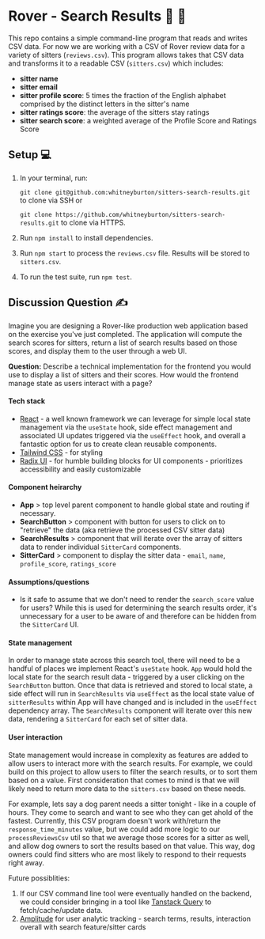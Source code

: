 # Rover - Search Results :dog: :house_with_garden: 

This repo contains a simple command-line program that reads and writes CSV data. For now we are working with a CSV of Rover review data for a variety of sitters (`reviews.csv`). This program allows takes that CSV data and transforms it to a readable CSV (`sitters.csv`) which includes:

- **sitter name**
- **sitter email**
- **sitter profile score**: 5 times the fraction of the English alphabet comprised by the distinct letters in the sitter's name
- **sitter ratings score**: the average of the sitters stay ratings
- **sitter search score**: a weighted average of the Profile Score and Ratings Score

## Setup :computer: 

1. In your terminal, run:

   `git clone git@github.com:whitneyburton/sitters-search-results.git` to clone via SSH or

   `git clone https://github.com/whitneyburton/sitters-search-results.git` to clone via HTTPS.

2. Run `npm install` to install dependencies.
3. Run `npm start` to process the `reviews.csv` file. Results will be stored to `sitters.csv`.
4. To run the test suite, run `npm test`.

## Discussion Question :writing_hand: 

Imagine you are designing a Rover-like production web application based on the exercise you've just completed. The application will compute the search scores
for sitters, return a list of search results based on those scores, and display them to the user through a web UI.

**Question:** Describe a technical implementation for the frontend you would use to display a list of sitters and their scores. How would the frontend manage state as users interact with a page?

#### Tech stack

- [React](https://react.dev/) - a well known framework we can leverage for simple local state management via the `useState` hook, side effect management and associated UI updates triggered via the `useEffect` hook, and overall a fantastic option for us to create clean reusable components.
- [Tailwind CSS](https://tailwindcss.com/) - for styling
- [Radix UI](https://www.radix-ui.com/) - for humble building blocks for UI components - prioritizes accessibility and easily customizable

#### Component heirarchy 

- **App** > top level parent component to handle global state and routing if necessary.
- **SearchButton** > component with button for users to click on to "retrieve" the data (aka retrieve the processed CSV sitter data)
- **SearchResults** > component that will iterate over the array of sitters data to render individual `SitterCard` components.
- **SitterCard** > component to display the sitter data - `email`, `name`, `profile_score`, `ratings_score`

#### Assumptions/questions

- Is it safe to assume that we don't need to render the `search_score` value for users? While this is used for determining the search results order, it's unnecessary for a user to be aware of and therefore can be hidden from the `SitterCard` UI.

#### State management

In order to manage state across this search tool, there will need to be a handful of places we implement React's `useState` hook. `App` would hold the local state for the search result data - triggered by a user clicking on the `SearchButton` button. Once that data is retrieved and stored to local state, a side effect will run in `SearchResults` via `useEffect` as the local state value of `sitterResults` within App will have changed and is included in the `useEffect` dependency array. The `SearchResults` component will iterate over this new data, rendering a `SitterCard` for each set of sitter data.

#### User interaction

State management would increase in complexity as features are added to allow users to interact more with the search results. For example, we could build on this project to allow users to filter the search results, or to sort them based on a value. First consideration that comes to mind is that we will likely need to return more data to the `sitters.csv` based on these needs.

For example, lets say a dog parent needs a sitter tonight - like in a couple of hours. They come to search and want to see who they can get ahold of the fastest. Currently, this CSV program doesn't work with/return the `response_time_minutes` value, but we could add more logic to our `processReviewsCsv` util so that we average those scores for a sitter as well, and allow dog owners to sort the results based on that value. This way, dog owners could find sitters who are most likely to respond to their requests right away.

Future possiblities:

1. If our CSV command line tool were eventually handled on the backend, we could consider bringing in a tool like [Tanstack Query](https://tanstack.com/query/latest) to fetch/cache/update data.
2. [Amplitude](https://amplitude.com/) for user analytic tracking - search terms, results, interaction overall with search feature/sitter cards
